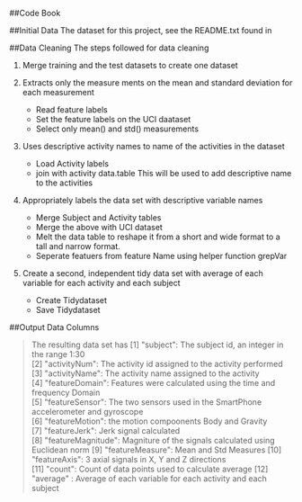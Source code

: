 ##Code Book

##Initial Data
The dataset for this project, see the README.txt found in

##Data Cleaning
The steps followed for data cleaning
1. Merge training and the test datasets to create one dataset
2. Extracts only the measure ments on the mean and standard deviation for each measurement
    - Read feature labels
    - Set the feature labels on the UCI daataset
    - Select only mean() and std() measurements
3. Uses descriptive activity names to name of the activities in the dataset
    - Load Activity labels
    - join with activity data.table 
  This will be used to add descriptive name to the activities
4. Appropriately labels the data set with descriptive variable names
    - Merge Subject and Activity tables
    - Merge the above with UCI dataset
   - Melt the data table to reshape it from a short and wide format to a tall and narrow format.
    - Seperate featuers from feature Name using helper function grepVar

5. Create a second, independent tidy data set with average of each variable for each activity and each subject
   - Create Tidydataset
    - Save Tidydataset

##Output Data Columns

> The resulting data set has 
[1] "subject": The subject id, an integer in the range 1:30          
[2] "activityNum": The activity id assigned to the activity performed      
[3] "activityName": The activity name assigned to the activity     
[4] "featureDomain": Features were calculated using the time and frequency Domain    
[5] "featureSensor": The two sensors used in the SmartPhone accelerometer and gyroscope   
[6] "featureMotion": the motion compoonents Body and Gravity    
[7] "featureJerk":    Jerk signal calculated   
[8] "featureMagnitude": Magniture of the signals calculated using Euclidean norm 
[9] "featureMeasure": Mean and Std Measures
[10] "featureAxis": 3 axial signals in X, Y and Z directions    
[11] "count":            Count of data points used to calculate average
[12] "average" :    Average of each variable for each activity and each subject

